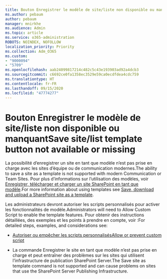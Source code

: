 ```yaml
---
title: Bouton Enregistrer le modèle de site/liste non disponible ou manquant
ms.author: pebaum
author: pebaum
manager: mnirkhe
ms.audience: Admin
ms.topic: article
ms.service: o365-administration
ROBOTS: NOINDEX, NOFOLLOW
localization_priority: Priority
ms.collection: Adm_O365
ms.custom:
- "9000094"
- "5709"
ms.openlocfilehash: aab24099817214c482c5c43e193903ad92a4dcb3
ms.sourcegitcommit: c6692ce0fa1358ec3529e59ca0ecdfdea4cdc759
ms.translationtype: HT
ms.contentlocale: fr-FR
ms.lasthandoff: 09/15/2020
ms.locfileid: "47774277"
---
```

# <a name="save-sitelist-template-button-not-available-or-missing"></a><span data-ttu-id="043bb-102">Bouton Enregistrer le modèle de site/liste non disponible ou manquant</span><span class="sxs-lookup"><span data-stu-id="043bb-102">Save site/list template button not available or missing</span></span>

<span data-ttu-id="043bb-103">La possibilité d’enregistrer un site en tant que modèle n’est pas prise en charge avec les sites d’équipe ou de communication modernes.</span><span class="sxs-lookup"><span data-stu-id="043bb-103">The ability to save a site as a template is not supported with modern Communication or Team Sites.</span></span> <span data-ttu-id="043bb-104">Pour plus d’informations sur l’utilisation des modèles, voir [Enregistrer, télécharger et charger un site SharePoint en tant que modèle](https://docs.microsoft.com/sharepoint/dev/general-development/save-download-and-upload-a-sharepoint-site-as-a-template).</span><span class="sxs-lookup"><span data-stu-id="043bb-104">For more information about using templates see [Save, download and upload a SharePoint site as a template](https://docs.microsoft.com/sharepoint/dev/general-development/save-download-and-upload-a-sharepoint-site-as-a-template).</span></span>

<span data-ttu-id="043bb-105">Les administrateurs devront autoriser les scripts personnalisés pour activer les fonctionnalités de modèle.</span><span class="sxs-lookup"><span data-stu-id="043bb-105">Administrators will need to Allow Custom Script to enable the template features.</span></span> <span data-ttu-id="043bb-106">Pour obtenir des instructions détaillées, des exemples et les points à prendre en compte, voir :</span><span class="sxs-lookup"><span data-stu-id="043bb-106">For detailed steps, examples, and considerations see:</span></span>

- [<span data-ttu-id="043bb-107">Autoriser ou empêcher les scripts personnalisés</span><span class="sxs-lookup"><span data-stu-id="043bb-107">Allow or prevent custom script</span></span>](https://docs.microsoft.com/sharepoint/allow-or-prevent-custom-script)

- <span data-ttu-id="043bb-108">La commande Enregistrer le site en tant que modèle n’est pas prise en charge et peut entraîner des problèmes sur les sites qui utilisent l’infrastructure de publication SharePoint Server.</span><span class="sxs-lookup"><span data-stu-id="043bb-108">The Save site as template command is not supported and can cause problems on sites that use the SharePoint Server Publishing Infrastructure.</span></span>


